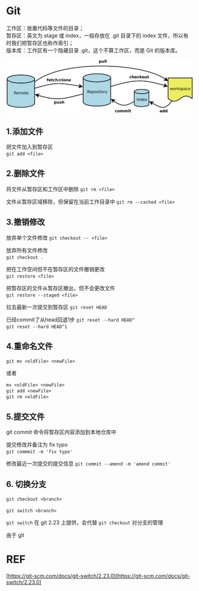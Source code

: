 # Git

工作区：放置代码等文件的目录；  
暂存区：英文为 stage 或 index，一般存放在 .git 目录下的 index 文件，所以有时我们把暂存区也称作索引；  
版本库：工作区有一个隐藏目录 .git，这个不算工作区，而是 Git 的版本库。  

![GIT 概念](./images/git-workspace.png)

## 1.添加文件
把文件加入到暂存区  
`git add <file>`

## 2.删除文件
将文件从暂存区和工作区中删除
`git rm <file>`

文件从暂存区域移除，但保留在当前工作目录中
`git rm --cached <file>`

## 3.撤销修改
放弃单个文件修改
`git checkout -- <file>`

放弃所有文件修改  
`git checkout .`

把在工作空间但不在暂存区的文件撤销更改  
`git restore <file>`

把暂存区的文件从暂存区撤出，但不会更改文件  
`git restore --staged <file>`

拉去最新一次提交到暂存区
`git reset HEAD`

已经commit了从head回退1步
`git reset --hard HEAD^`  
`git reset --hard HEAD^1` 

## 4.重命名文件

`git mv <oldFile> <newFile>`

或者
```shell
mv <oldFile> <newFile>
git add <newFile>
git rm <oldFile>
```

## 5.提交文件
git commit 命令将暂存区内容添加到本地仓库中

提交修改并备注为 fix typo  
`git commmit -m 'fix typo'`

修改最近一次提交的提交信息
`git commit --amend -m 'amend commit'`


## 6. 切换分支

`git checkout <branch>`

`git switch <branch>`

`git switch` 在 git 2.23 上提供，会代替 `git checkout` 对分支的管理

由于 git

# REF
[https://git-scm.com/docs/git-switch/2.23.0](https://git-scm.com/docs/git-switch/2.23.0)